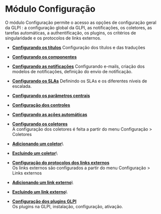 Módulo Configuração
====================

O módulo Configuração permite o acesso as opções de configuração geral da GLPI : a configuração global da GLPI, as notificações, os coletores, as tarefas automáticas, a authentificação, os plugins, os critérios de singularidade e os protocolos de links externos.

-   **[Configurando os títulos](index.php?pt/08_Modulo_Configuracao/02_Titulos/01_Titulos.md)**
     Configuração dos títulos e das traduções

-   **[Configurando os componentes](index.php?pt/08_Modulo_Configuracao/03_Componentes.md)**

-   **[Configurando as notificações](index.php?pt/08_Modulo_Configuracao/04_Notificacoes/01_Configurando_as_notificacoes.md)**
     Configurando e-mails, criação dos modelos de notificações, definição do envio de notificação.

-   **[Configurando os SLAs](index.php?pt/08_Modulo_Configuracao/05_Sla/01_Sla.md)**
     Definindo os SLAs e os diferentes níveis de escalada.

-   **[Configurando os parâmetros centrais](index.php?pt/08_Modulo_Configuracao/06_Geral/01_Configurando_os_parametros_centrais.md)**

-   **[Configuração dos controles](index.php?pt/08_Modulo_Configuracao/07_Controles.md)**

-   **[Configurando as ações automáticas](index.php?pt/08_Module_Configuracao/08_Acoes_automaticas.md)**

-   **[Configurando os coletores](../glpi/config_mailcollector.html)**\
     A configuração dos coletores é feita a partir do menu Configuração \> Coletores

-   **[Adicionando um coletor](../glpi/config_mailcollector_t_create.html)**\

-   **[Excluindo um coletor](../glpi/config_mailcollector_t_delete.html)**\

-   **[Configuração do protocolos dos links externos](../glpi/config_link.html)**\
     Os links externos são configurados a partir do menu Configuração \> Links externos
-   **[Adicionando um link externo](../glpi/config_link_t_create.html)**\
-   **[Excluindo um link externo](../glpi/config_link_t_delete.html)**\
-   **[Configuração dos plugins GLPI](../glpi/config_plugin.html)**\
     Os plugins na GLPI, instalação, configuração, ativação.

